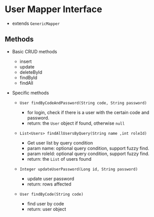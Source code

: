 # User Mapper Interface

- extends `GenericMapper`

## Methods

- Basic CRUD methods
	* insert
	* update
	* deleteById
	* findById
	* findAll
  
- Specific methods
	* `User findByCodeAndPassword(String code, String password)`
		+ for login, check if there is a user with the certain code and password.
		+ return: the `User` object if found, otherwise `null`

	* `List<Users> findAllUsersByQuery(String name ,int roleId)`
		+ Get user list by query condition
		+ param name: optional query condition, support fuzzy find.
		+ param roleId: optional query condition, support fuzzy find.
		+ return: the `List` of users found
	
	* `Integer updateUserPassword(Long id, String password)`
		+ update user password
		+ return: rows affected
	
	* `User findByCode(String code)`
		+ find user by code
		+ return: user object



